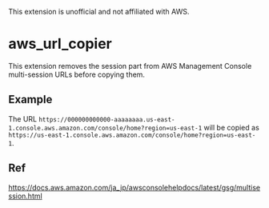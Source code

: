 This extension is unofficial and not affiliated with AWS.

# aws_url_copier
This extension removes the session part from AWS Management Console multi-session URLs before copying them.

## Example  
The URL `https://000000000000-aaaaaaaa.us-east-1.console.aws.amazon.com/console/home?region=us-east-1` will be copied as `https://us-east-1.console.aws.amazon.com/console/home?region=us-east-1`.

## Ref
https://docs.aws.amazon.com/ja_jp/awsconsolehelpdocs/latest/gsg/multisession.html
